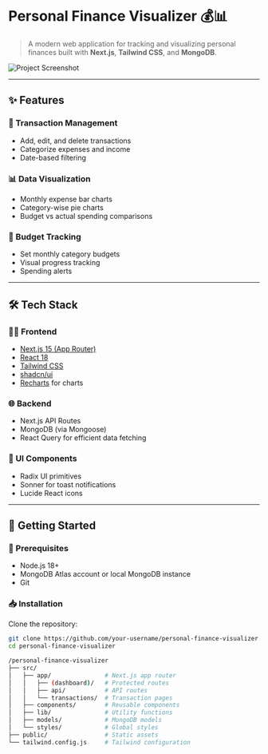 # Personal Finance Visualizer 💰📊

> A modern web application for tracking and visualizing personal finances built with **Next.js**, **Tailwind CSS**, and **MongoDB**.

![Project Screenshot](<!-- Add a screenshot link here -->)

---

## ✨ Features

### 🔄 Transaction Management
- Add, edit, and delete transactions
- Categorize expenses and income
- Date-based filtering

### 📊 Data Visualization
- Monthly expense bar charts
- Category-wise pie charts
- Budget vs actual spending comparisons

### 💸 Budget Tracking
- Set monthly category budgets
- Visual progress tracking
- Spending alerts

---

## 🛠️ Tech Stack

### 🧑‍💻 Frontend
- [Next.js 15 (App Router)](https://nextjs.org/)
- [React 18](https://reactjs.org/)
- [Tailwind CSS](https://tailwindcss.com/)
- [shadcn/ui](https://ui.shadcn.com/)
- [Recharts](https://recharts.org/) for charts

### 🌐 Backend
- Next.js API Routes
- MongoDB (via Mongoose)
- React Query for efficient data fetching

### 🧩 UI Components
- Radix UI primitives
- Sonner for toast notifications
- Lucide React icons

---

## 🚀 Getting Started

### 🔧 Prerequisites
- Node.js 18+
- MongoDB Atlas account or local MongoDB instance
- Git

### 📥 Installation

Clone the repository:

```bash
git clone https://github.com/your-username/personal-finance-visualizer.git
cd personal-finance-visualizer

/personal-finance-visualizer
├── src/
│   ├── app/               # Next.js app router
│   │   ├── (dashboard)/   # Protected routes
│   │   ├── api/           # API routes
│   │   └── transactions/  # Transaction pages
│   ├── components/        # Reusable components
│   ├── lib/               # Utility functions
│   ├── models/            # MongoDB models
│   └── styles/            # Global styles
├── public/                # Static assets
└── tailwind.config.js     # Tailwind configuration

 
 
